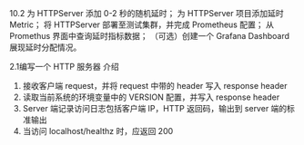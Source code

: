 10.2
为 HTTPServer 添加 0-2 秒的随机延时；
为 HTTPServer 项目添加延时 Metric；
将 HTTPServer 部署至测试集群，并完成 Prometheus 配置；
从 Promethus 界面中查询延时指标数据；
（可选）创建一个 Grafana Dashboard 展现延时分配情况。


2.1编写一个 HTTP 服务器
介绍
1. 接收客户端 request，并将 request 中带的 header 写入 response header 
2. 读取当前系统的环境变量中的 VERSION 配置，并写入 response header 
3. Server 端记录访问日志包括客户端 IP，HTTP 返回码，输出到 server 端的标准输出 
4. 当访问 localhost/healthz 时，应返回 200